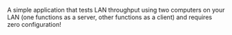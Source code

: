 A simple application that tests LAN throughput using two computers on your LAN (one functions as a server, other functions as a client) and requires zero configuration!